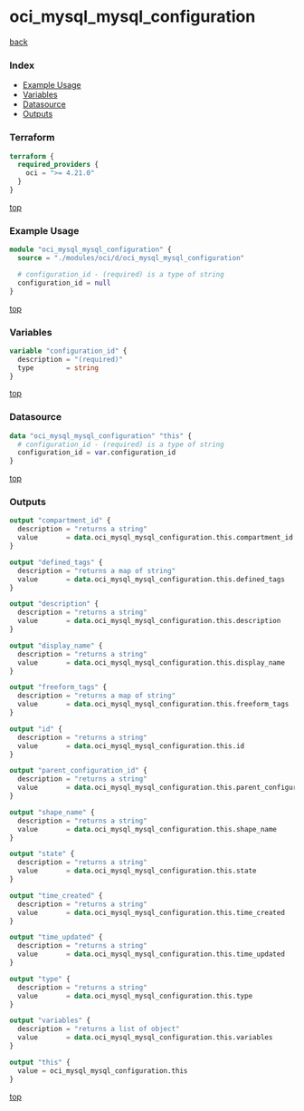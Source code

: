 # oci_mysql_mysql_configuration

[back](../oci.md)

### Index

- [Example Usage](#example-usage)
- [Variables](#variables)
- [Datasource](#datasource)
- [Outputs](#outputs)

### Terraform

```terraform
terraform {
  required_providers {
    oci = ">= 4.21.0"
  }
}
```

[top](#index)

### Example Usage

```terraform
module "oci_mysql_mysql_configuration" {
  source = "./modules/oci/d/oci_mysql_mysql_configuration"

  # configuration_id - (required) is a type of string
  configuration_id = null
}
```

[top](#index)

### Variables

```terraform
variable "configuration_id" {
  description = "(required)"
  type        = string
}
```

[top](#index)

### Datasource

```terraform
data "oci_mysql_mysql_configuration" "this" {
  # configuration_id - (required) is a type of string
  configuration_id = var.configuration_id
}
```

[top](#index)

### Outputs

```terraform
output "compartment_id" {
  description = "returns a string"
  value       = data.oci_mysql_mysql_configuration.this.compartment_id
}

output "defined_tags" {
  description = "returns a map of string"
  value       = data.oci_mysql_mysql_configuration.this.defined_tags
}

output "description" {
  description = "returns a string"
  value       = data.oci_mysql_mysql_configuration.this.description
}

output "display_name" {
  description = "returns a string"
  value       = data.oci_mysql_mysql_configuration.this.display_name
}

output "freeform_tags" {
  description = "returns a map of string"
  value       = data.oci_mysql_mysql_configuration.this.freeform_tags
}

output "id" {
  description = "returns a string"
  value       = data.oci_mysql_mysql_configuration.this.id
}

output "parent_configuration_id" {
  description = "returns a string"
  value       = data.oci_mysql_mysql_configuration.this.parent_configuration_id
}

output "shape_name" {
  description = "returns a string"
  value       = data.oci_mysql_mysql_configuration.this.shape_name
}

output "state" {
  description = "returns a string"
  value       = data.oci_mysql_mysql_configuration.this.state
}

output "time_created" {
  description = "returns a string"
  value       = data.oci_mysql_mysql_configuration.this.time_created
}

output "time_updated" {
  description = "returns a string"
  value       = data.oci_mysql_mysql_configuration.this.time_updated
}

output "type" {
  description = "returns a string"
  value       = data.oci_mysql_mysql_configuration.this.type
}

output "variables" {
  description = "returns a list of object"
  value       = data.oci_mysql_mysql_configuration.this.variables
}

output "this" {
  value = oci_mysql_mysql_configuration.this
}
```

[top](#index)